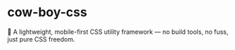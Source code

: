 # cow-boy-css
🐎 A lightweight, mobile-first CSS utility framework — no build tools, no fuss, just pure CSS freedom.
